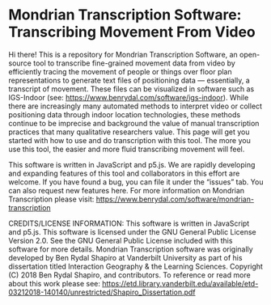 # Mondrian Transcription Software: Transcribing Movement From Video

Hi there! This is a repository for Mondrian Transcription Software, an open-source tool to transcribe fine-grained movement data from video by efficiently tracing the movement of people or things over floor plan representations to generate text files of positioning data — essentially, a transcript of movement. These files can be visualized in software such as IGS-Indoor (see: https://www.benrydal.com/software/igs-indoor). While there are increasingly many automated methods to interpret video or collect positioning data through indoor location technologies, these methods continue to be imprecise and background the value of manual transcription practices that many qualitative researchers value. This page will get you started with how to use and do transcription with this tool. The more you use this tool, the easier and more fluid transcribing movement will feel.

This software is written in JavaScript and p5.js. We are rapidly developing and expanding features of this tool and collaborators in this effort are welcome. If you have found a bug, you can file it under the “issues” tab. You can also request new features here. For more information on Mondrian Transcription please visit: https://www.benrydal.com/software/mondrian-transcription

CREDITS/LICENSE INFORMATION: This software is written in JavaScript and p5.js. This software is licensed under the GNU General Public License Version 2.0. See the GNU General Public License included with this software for more details. Mondrian Transcription software was originally developed by Ben Rydal Shapiro at Vanderbilt University as part of his dissertation titled Interaction Geography & the Learning Sciences. Copyright (C) 2018 Ben Rydal Shapiro, and contributors. To reference or read more about this work please see: https://etd.library.vanderbilt.edu/available/etd-03212018-140140/unrestricted/Shapiro_Dissertation.pdf
